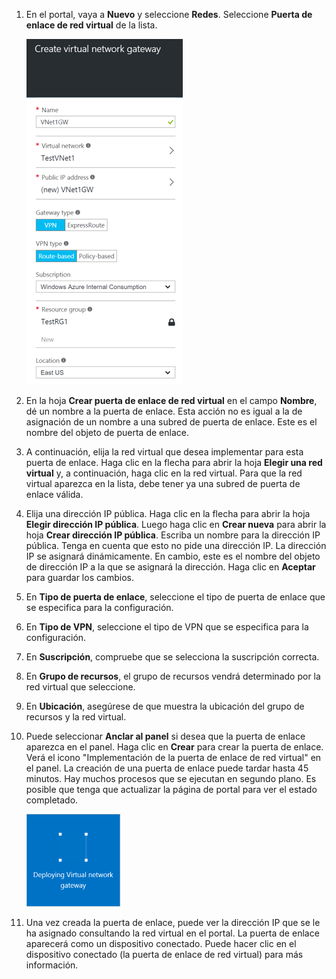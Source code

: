 1. En el portal, vaya a **Nuevo** y seleccione **Redes**. Seleccione **Puerta de enlace de red virtual** de la lista.

	![Puerta de enlace](./media/vpn-gateway-add-gw-rm-portal-include/creategw250.png)

2. En la hoja **Crear puerta de enlace de red virtual** en el campo **Nombre**, dé un nombre a la puerta de enlace. Esta acción no es igual a la de asignación de un nombre a una subred de puerta de enlace. Este es el nombre del objeto de puerta de enlace.
 
3. A continuación, elija la red virtual que desea implementar para esta puerta de enlace. Haga clic en la flecha para abrir la hoja **Elegir una red virtual** y, a continuación, haga clic en la red virtual. Para que la red virtual aparezca en la lista, debe tener ya una subred de puerta de enlace válida.

4. Elija una dirección IP pública. Haga clic en la flecha para abrir la hoja **Elegir dirección IP pública**. Luego haga clic en **Crear nueva** para abrir la hoja **Crear dirección IP pública**. Escriba un nombre para la dirección IP pública. Tenga en cuenta que esto no pide una dirección IP. La dirección IP se asignará dinámicamente. En cambio, este es el nombre del objeto de dirección IP a la que se asignará la dirección. Haga clic en **Aceptar** para guardar los cambios.

5. En **Tipo de puerta de enlace**, seleccione el tipo de puerta de enlace que se especifica para la configuración.

6. En **Tipo de VPN**, seleccione el tipo de VPN que se especifica para la configuración.

7. En **Suscripción**, compruebe que se selecciona la suscripción correcta.

8. En **Grupo de recursos**, el grupo de recursos vendrá determinado por la red virtual que seleccione.

9. En **Ubicación**, asegúrese de que muestra la ubicación del grupo de recursos y la red virtual.

10. Puede seleccionar **Anclar al panel** si desea que la puerta de enlace aparezca en el panel. Haga clic en **Crear** para crear la puerta de enlace. Verá el icono "Implementación de la puerta de enlace de red virtual" en el panel. La creación de una puerta de enlace puede tardar hasta 45 minutos. Hay muchos procesos que se ejecutan en segundo plano. Es posible que tenga que actualizar la página de portal para ver el estado completado.

	
	![Puerta de enlace](./media/vpn-gateway-add-gw-rm-portal-include/deployvnetgw150.png)

11. Una vez creada la puerta de enlace, puede ver la dirección IP que se le ha asignado consultando la red virtual en el portal. La puerta de enlace aparecerá como un dispositivo conectado. Puede hacer clic en el dispositivo conectado (la puerta de enlace de red virtual) para más información.

<!---HONumber=AcomDC_0406_2016-->